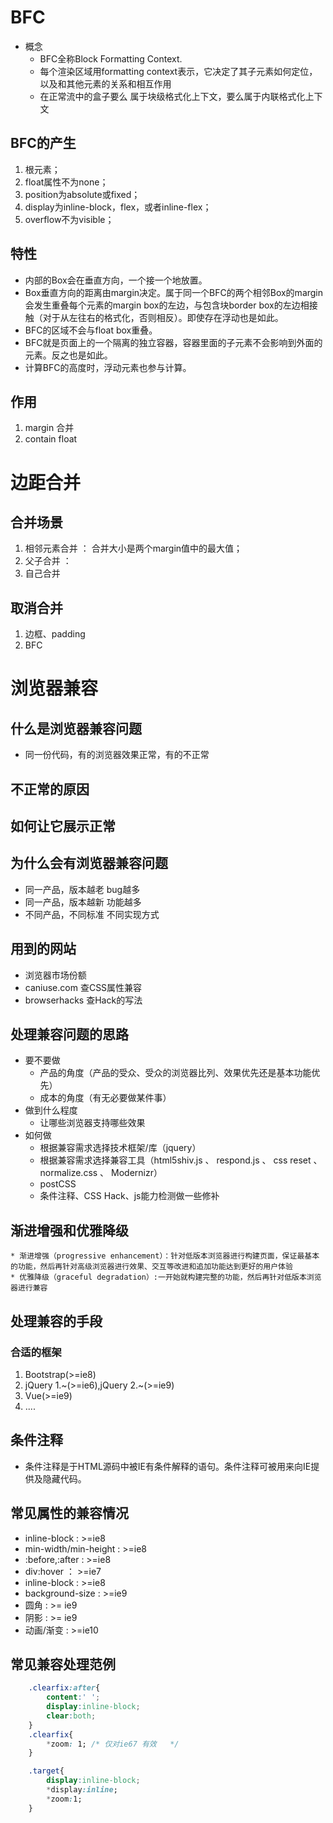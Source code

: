 # BFC
* 概念
    * BFC全称Block Formatting Context.
    * 每个渲染区域用formatting context表示，它决定了其子元素如何定位，以及和其他元素的关系和相互作用
    * 在正常流中的盒子要么 属于块级格式化上下文，要么属于内联格式化上下文
## BFC的产生
1. 根元素；
2. float属性不为none；
3. position为absolute或fixed；
4. display为inline-block，flex，或者inline-flex；
5. overflow不为visible；
## 特性
* 内部的Box会在垂直方向，一个接一个地放置。
*  Box垂直方向的距离由margin决定。属于同一个BFC的两个相邻Box的margin会发生重叠每个元素的margin box的左边，与包含块border box的左边相接触（对于从左往右的格式化，否则相反）。即使存在浮动也是如此。
* BFC的区域不会与float box重叠。
* BFC就是页面上的一个隔离的独立容器，容器里面的子元素不会影响到外面的元素。反之也是如此。
* 计算BFC的高度时，浮动元素也参与计算。
## 作用
1. margin 合并
2. contain float

# 边距合并
## 合并场景
1. 相邻元素合并 ： 合并大小是两个margin值中的最大值；
2. 父子合并     ：
3. 自己合并
## 取消合并
1. 边框、padding
2. BFC

# 浏览器兼容
## 什么是浏览器兼容问题
* 同一份代码，有的浏览器效果正常，有的不正常
## 不正常的原因
## 如何让它展示正常

## 为什么会有浏览器兼容问题
* 同一产品，版本越老 bug越多
* 同一产品，版本越新 功能越多
* 不同产品，不同标准 不同实现方式

## 用到的网站
* 浏览器市场份额
* caniuse.com 查CSS属性兼容
* browserhacks 查Hack的写法

## 处理兼容问题的思路
* 要不要做
    * 产品的角度（产品的受众、受众的浏览器比列、效果优先还是基本功能优先）
    * 成本的角度（有无必要做某件事）
* 做到什么程度
    * 让哪些浏览器支持哪些效果
* 如何做
    * 根据兼容需求选择技术框架/库（jquery）
    * 根据兼容需求选择兼容工具（html5shiv.js 、 respond.js 、  css reset 、 normalize.css 、 Modernizr）
    * postCSS
    * 条件注释、CSS Hack、js能力检测做一些修补

## 渐进增强和优雅降级
    * 渐进增强（progressive enhancement）：针对低版本浏览器进行构建页面，保证最基本的功能，然后再针对高级浏览器进行效果、交互等改进和追加功能达到更好的用户体验
    * 优雅降级（graceful degradation）:一开始就构建完整的功能，然后再针对低版本浏览器进行兼容

## 处理兼容的手段
### 合适的框架
1. Bootstrap(>=ie8)
2. jQuery 1.~(>=ie6),jQuery 2.~(>=ie9)
3. Vue(>=ie9)
4. ....

## 条件注释
* 条件注释是于HTML源码中被IE有条件解释的语句。条件注释可被用来向IE提供及隐藏代码。

## 常见属性的兼容情况
* inline-block : >=ie8
* min-width/min-height : >=ie8
* :before,:after : >=ie8
* div:hover ： >=ie7
* inline-block : >=ie8
* background-size : >=ie9
* 圆角 : >= ie9
* 阴影 : >= ie9
* 动画/渐变 : >=ie10


## 常见兼容处理范例
```css
    .clearfix:after{
        content:' ';
        display:inline-block;
        clear:both;
    }
    .clearfix{
        *zoom: 1; /* 仅对ie67 有效   */
    }
```

```css
    .target{
        display:inline-block;
        *display:inline;
        *zoom:1;
    }
```